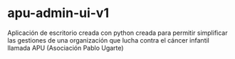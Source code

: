 # apu-admin-ui-v1
Aplicación de escritorio creada con python creada para permitir simplificar las gestiones de una organización que lucha contra el cáncer infantil llamada APU (Asociación Pablo Ugarte)
